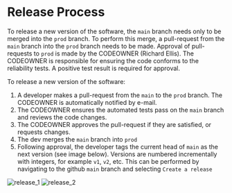 # Release Process

To release a new version of the software, the `main` branch needs only to be merged into the `prod` branch. To perform this merge, a pull-request from the `main` branch into the `prod` branch needs to be made. Approval of pull-requests to `prod` is made by the CODEOWNER (Richard Ellis). The CODEOWNER is responsible for ensuring the code conforms to the reliability tests. A positive test result is required for approval.

To release a new version of the software:
1. A developer makes a pull-request from the `main` to the `prod` branch. The CODEOWNER is automatically notified by e-mail.
1. The CODEOWNER ensures the automated tests pass on the `main` branch and reviews the code changes.
1. The CODEOWNER approves the pull-request if they are satisfied, or requests changes.
1. The dev merges the `main` branch into `prod`
1. Following approval, the developer tags the current head of `main` as the next version (see image below). Versions are numbered incrementally with integers, for example `v1`, `v2`, etc. This can be performed by navigating to the github `main` branch and selecting `Create a release`

![release_1](https://github.com/aphascience/ViewBovis/assets/10742324/963eb3dc-05a2-40ed-83c7-30afdc27ff18)
![release_2](https://github.com/aphascience/ViewBovis/assets/10742324/38d4bb08-9e16-459a-9fa2-24e33c672ceb)
